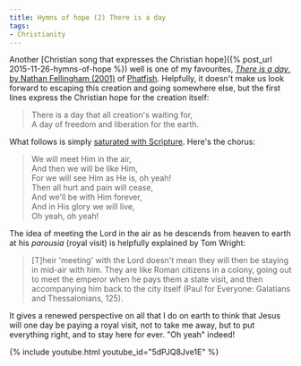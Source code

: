 ```yaml
---
title: Hymns of hope (2) There is a day
tags:
- Christianity
---
```

Another [Christian song that expresses the Christian hope]({% post_url 2015-11-26-hymns-of-hope %}) well is one of my favourites, <a href="http://www.phatfish.net/featured/thereisaday/"><em>There is a day</em>, by Nathan Fellingham (2001)</a> of <a href="http://www.phatfish.net/">Phatfish</a>. Helpfully, it doesn't make us look forward to escaping this creation and going somewhere else, but the first lines express the Christian hope for the creation itself:

> There is a day that all creation's waiting for,<br />
> A day of freedom and liberation for the earth.

What follows is simply <a href="http://www.esvbible.org/search/rom8:19-21;1cor15:51-54;2cor4:17-18;1th4:16-17;1jn3:2;rev21:4/">saturated with Scripture</a>. Here's the chorus:

<blockquote><p>We will meet Him in the air,<br />
And then we will be like Him,<br />
For we will see Him as He is, oh yeah!<br />
Then all hurt and pain will cease,<br />
And we'll be with Him forever,<br />
And in His glory we will live,<br />
Oh yeah, oh yeah!</p></blockquote>

The idea of meeting the Lord in the air as he descends from heaven to earth at his <em>parousia</em> (royal visit) is helpfully explained by Tom Wright:

> [T]heir 'meeting' with the Lord doesn't mean they will then be staying in mid-air with him. They are like Roman citizens in a colony, going out to meet the emperor when he pays them a state visit, and then accompanying him back to the city itself (Paul for Everyone: Galatians and Thessalonians, 125).

It gives a renewed perspective on all that I do on earth to think that Jesus will one day be paying a royal visit, not to take me away, but to put everything right, and to stay here for ever. "Oh yeah" indeed!

{% include youtube.html youtube_id="5dPJQ8Jve1E" %}
